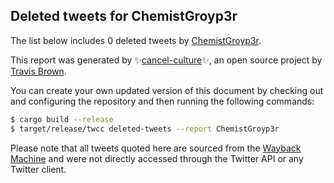 ## Deleted tweets for ChemistGroyp3r

The list below includes 0 deleted tweets by
[ChemistGroyp3r](https://twitter.com/ChemistGroyp3r).



This report was generated by ✨[cancel-culture](https://github.com/travisbrown/cancel-culture)✨,
an open source project by [Travis Brown](https://twitter.com/travisbrown).

You can create your own updated version of this document by checking out and configuring the
repository and then running the following commands:

```bash
$ cargo build --release
$ target/release/twcc deleted-tweets --report ChemistGroyp3r
```

Please note that all tweets quoted here are sourced from the
[Wayback Machine](https://web.archive.org) and were not directly accessed through the Twitter API or
any Twitter client.

